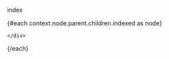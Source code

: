 <script>
    export let context
    console.log(context.node.parent.children.indexed[0])
    import Cmp from './__Cmp.svelte'
</script>

index


{#each context.node.parent.children.indexed as node}
    <div>
        <Cmp node={node.children.index} />
        <!-- {#await node.children.index.component() then cmp}
        {@debug cmp}
            <svelte:component this={cmp.default} />
        {/await} -->

    </div>
{/each}